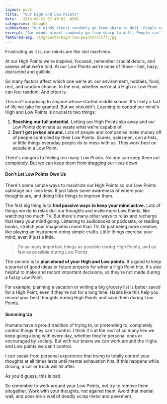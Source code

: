 ```yaml
---
layout: post
title:  "Our High and Low Points"
date:   2016-06-22 07:40:02 -0500
categories: thought
subheading: "Our minds almost randomly go from sharp to dull. People can't control this, but can work around it."
excerpt: "Our minds almost randomly go from sharp to dull. People can't control this, but can work around it."
featured-img: /img/posts/high-low-points/cliff.jpg
---
```


Frustrating as it is, our minds are like slot machines.

At our High Points we're inspired, focused, remember crucial details, and assess what we're told. At our Low Points we're none of those - lost, hazy, distracted and gullible.

So many factors affect which one we're at: our environment, hobbies, food, rest, and random chance. In the end, whether we're at a High or Low Point can feel random. And often is.

This isn't surprising to anyone whose started middle school. It's likely a fact of life we take for granted. But we shouldn't. Learning to control our mind's High and Low Points is crucial to two things:

1. **Reaching our full potential.** Letting our High Points slip away and our Low Points dominate us waste what we're capable of. 
2. **Don't get jerked around.** Lots of people and companies make money off of people controlled by their Low Points. Scams, salesmen, con artists, or little things everyday people do to mess with us. They work best on people in a Low Point.

There's dangers to feeling too many Low Points. No one can keep them out completely. But we can keep them from dragging our lives down.

#### Don't Let Low Points Own Us

There's some simple ways to maximize our High Points so our Low Points sabotage our lives less. It just takes some awareness of where your thoughts are, and doing little things to improve them.

The first big thing is to **find passive ways to keep your mind active.** Lots of things we do to relax dull our thoughts and invite more Low Points, like watching too much TV. But there's many other ways to relax and recharge that keep your mind going. Listening to audiobooks or podcasts, or reading books, stretch your imagination more than TV. Or just being more creative, like playing an instrument doing simple crafts. Little things exercise your mind, even if just a little.

> Do as many important things as possible during High Points, and as few as possible during Low Points.

The second is to **plan ahead of your High and Low points.** It's good to keep a journal of good ideas or future projects for when a High Point hits. It's also helpful to make and record important decisions, so they're not made during a fuzzy Low Point.

For example, planning a vacation or writing a big grocery list is better saved for a High Point, even if they're not for a long time. Habits like this help you record your best thoughts during High Points and save them during Low Points.

#### Summing Up

Humans have a proud tradition of trying to, or pretending to, completely control things they can't control. I think it's at the root of so many lies we keep going along with every day, whether they're personal ones or encouraged by society. But with our brains we can work around the Highs and Low points we can't control.

I can speak from personal experience that trying to totally control your thoughts at all times lasts until mental exhaustion hits. If this happens while driving, a car or truck will hit after.

As you'd guess, this is bad.

So remember to work around your Low Points, not try to remove them altogether. Work with your thoughts, not against them. Avoid that mental wall, and possible a wall of deadly scrap metal and pavement.
